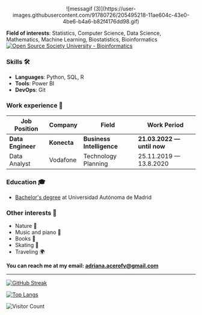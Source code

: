 
<p align="center">
![messagif (3)](https://user-images.githubusercontent.com/91780726/205495218-11ae604c-43e0-4be6-b4a6-b82f4176dd98.gif)

**Field of interests**: Statistics, Computer Science, Data Science, Mathematics, Machine Learning, Biostatistics, Bioinformatics [![Open Source Society University - Bioinformatics ](https://img.shields.io/badge/OSSU-bioinformatics-blue.svg)](https://github.com/open-source-society/bioinformatics)

</p>

### Skills 🛠️
- **Languages**: Python, SQL, R
- **Tools**: Power BI
- **DevOps**: Git

### Work experience 👔
| Job Position                 | Company            | Field                        | Work Period                |
| ---------------------------- | ------------------ | ---------------------------- | -------------------------- |
| **Data Engineer**                | **Konecta**    | **Business Intelligence**                   | **21.03.2022 — until now** |
| Data Analyst     | Vodafone     | Technology Planning        | 25.11.2019 — 13.8.2020    |


### Education 🎓
- [Bachelor's degree](https://github.com/AdrianaAceroFV/AdrianaAceroFV/files/10148742/title.pdf)
 at Universidad Autónoma de Madrid

### Other interests 👀
- Nature :seedling:
- Music and piano :musical_keyboard:
- Books :book:
- Skating :ski:
- Traveling :earth_africa:

**You can reach me at my email: adriana.acerofv@gmail.com**

---

[![GitHub Streak](http://github-readme-streak-stats.herokuapp.com?user=AdrianaAceroFV&theme=dark&background=000000)](https://git.io/streak-stats)

[![Top Langs](https://github-readme-stats.vercel.app/api/top-langs/?username=AdrianaAceroFV&layout=compact&theme=vision-friendly-dark)](https://github.com/anuraghazra/github-readme-stats)

![Visitor Count](https://profile-counter.glitch.me/{AdrianaAceroFV}/count.svg)

